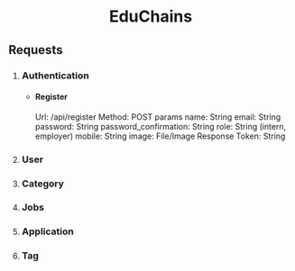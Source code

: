 <h1 align="center"> EduChains </h1>
<h2> Requests </h2>
 <ol>
 <li>
 <h3> Authentication </h3>
    <ul>
     <li>
     <h4>Register</h4>
     <p>
     Url: /api/register
     Method: POST
     params
      name: String
      email: String
      password: String
      password_confirmation: String
      role: String (intern, employer)
      mobile: String
      image: File/Image
     Response
      Token: String    
     </p>
     </li>
    </ul>
 </li>
 <li>
 <h3> User </h3>
 </li>
 <li>
 <h3> Category </h3>
 </li>
 <li>
 <h3> Jobs </h3>
 </li>
 <li>
 <h3> Application </h3>
 </li>
 <li>
 <h3> Tag </h3>
 </li>
 </ol>
